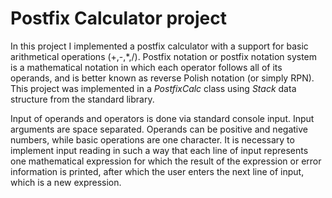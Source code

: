 # Postfix Calculator project
In this project I implemented a postfix calculator with a support for basic arithmetical operations (+,-,*,/). Postfix notation or postfix notation system is a mathematical notation in which each operator follows all of its operands, and is better known as reverse Polish notation (or simply RPN). This project was implemented in a *PostfixCalc* class using *Stack* data structure from the standard library. 

Input of operands and operators is done via standard console input. Input arguments are space separated. Operands can be positive and negative numbers, while basic operations are one character.
It is necessary to implement input reading in such a way that each line of input represents one mathematical expression for which the result of the expression or error information is printed, after which the user enters the next line of input, which is a new expression.
